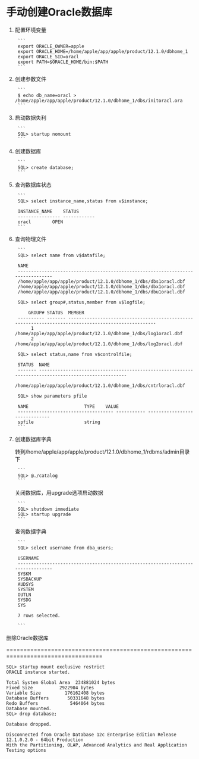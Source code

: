 手动创建Oracle数据库
===============================================================

1. 配置环境变量


		```
		export ORACLE_OWNER=apple
		export ORACLE_HOME=/home/apple/app/apple/product/12.1.0/dbhome_1
		export ORACLE_SID=oracl
		export PATH=$ORACLE_HOME/bin:$PATH
		```

2. 创建参数文件


		```
		$ echo db_name=oracl > /home/apple/app/apple/product/12.1.0/dbhome_1/dbs/initoracl.ora
		```

3. 启动数据失利

		```
		SQL> startup nomount
		```

4. 创建数据库

		```
		SQL> create database;
		```


5. 查询数据库状态

		```
		SQL> select instance_name,status from v$instance;

		INSTANCE_NAME	 STATUS
		---------------- ------------
		oracl		 OPEN
		```

6. 查询物理文件

		```
		SQL> select name from v$datafile;

		NAME
		--------------------------------------------------------------------------------
		/home/apple/app/apple/product/12.1.0/dbhome_1/dbs/dbs1oracl.dbf
		/home/apple/app/apple/product/12.1.0/dbhome_1/dbs/dbx1oracl.dbf
		/home/apple/app/apple/product/12.1.0/dbhome_1/dbs/dbu1oracl.dbf

		SQL> select group#,status,member from v$logfile;

		    GROUP# STATUS  MEMBER
		---------- ------- ----------------------------------------------------------------------------------------------------
			 1	   /home/apple/app/apple/product/12.1.0/dbhome_1/dbs/log1oracl.dbf
			 2	   /home/apple/app/apple/product/12.1.0/dbhome_1/dbs/log2oracl.dbf

		SQL> select status,name from v$controlfile;

		STATUS	NAME
		------- ----------------------------------------------------------------------------------------------------
			/home/apple/app/apple/product/12.1.0/dbhome_1/dbs/cntrloracl.dbf

		SQL> show parameters pfile

		NAME				     TYPE	 VALUE
		------------------------------------ ----------- ------------------------------
		spfile				     string
		```


7. 创建数据库字典

   转到/home/apple/app/apple/product/12.1.0/dbhome_1/rdbms/admin目录下

		```
		SQL> @./catalog
		```
   
   关闭数据库，用upgrade选项启动数据
	
		```
		SQL> shutdown immediate
		SQL> startup upgrade
		```

   查询数据字典

		```
		SQL> select username from dba_users;

		USERNAME
		--------------------------------------------------------------------------------
		SYSKM
		SYSBACKUP
		AUDSYS
		SYSTEM
		OUTLN
		SYSDG
		SYS

		7 rows selected.

		```



删除Oracle数据库

==================================================================================


```
SQL> startup mount exclusive restrict
ORACLE instance started.

Total System Global Area  234881024 bytes
Fixed Size		    2922904 bytes
Variable Size		  176162408 bytes
Database Buffers	   50331648 bytes
Redo Buffers		    5464064 bytes
Database mounted.
SQL> drop database;

Database dropped.

Disconnected from Oracle Database 12c Enterprise Edition Release 12.1.0.2.0 - 64bit Production
With the Partitioning, OLAP, Advanced Analytics and Real Application Testing options
```
